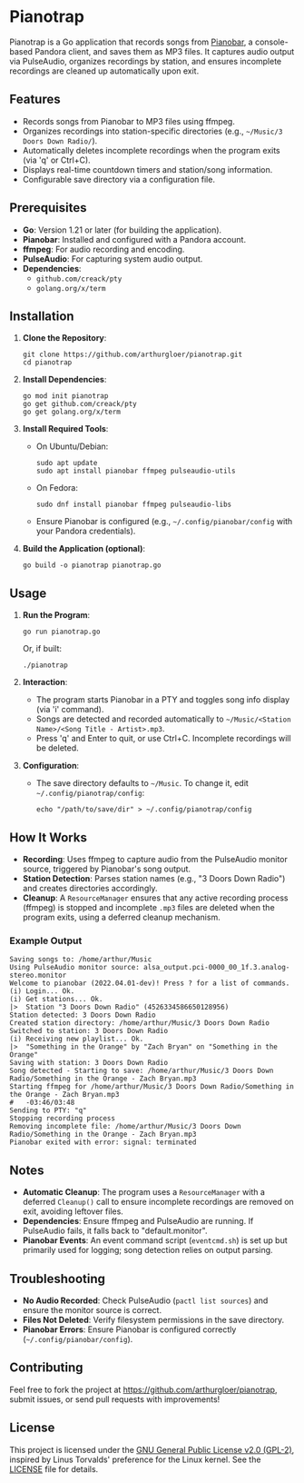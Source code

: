 # Pianotrap

Pianotrap is a Go application that records songs from
[Pianobar](https://github.com/PromyLOPh/pianobar), a console-based
Pandora client, and saves them as MP3 files. It captures audio output
via PulseAudio, organizes recordings by station, and ensures incomplete
recordings are cleaned up automatically upon exit.

## Features

-   Records songs from Pianobar to MP3 files using ffmpeg.
-   Organizes recordings into station-specific directories (e.g.,
    `~/Music/3 Doors Down Radio/`).
-   Automatically deletes incomplete recordings when the program exits
    (via \'q\' or Ctrl+C).
-   Displays real-time countdown timers and station/song information.
-   Configurable save directory via a configuration file.

## Prerequisites

-   **Go**: Version 1.21 or later (for building the application).
-   **Pianobar**: Installed and configured with a Pandora account.
-   **ffmpeg**: For audio recording and encoding.
-   **PulseAudio**: For capturing system audio output.
-   **Dependencies**:
    -   `github.com/creack/pty`
    -   `golang.org/x/term`

## Installation

1.  **Clone the Repository**:

        git clone https://github.com/arthurgloer/pianotrap.git
        cd pianotrap

2.  **Install Dependencies**:

        go mod init pianotrap
        go get github.com/creack/pty
        go get golang.org/x/term

3.  **Install Required Tools**:
    -   On Ubuntu/Debian:

            sudo apt update
            sudo apt install pianobar ffmpeg pulseaudio-utils

    -   On Fedora:

            sudo dnf install pianobar ffmpeg pulseaudio-libs

    -   Ensure Pianobar is configured (e.g., `~/.config/pianobar/config`
        with your Pandora credentials).

4.  **Build the Application (optional)**:

        go build -o pianotrap pianotrap.go

## Usage

1.  **Run the Program**:

        go run pianotrap.go

    Or, if built:

        ./pianotrap

2.  **Interaction**:
    -   The program starts Pianobar in a PTY and toggles song info
        display (via \'i\' command).
    -   Songs are detected and recorded automatically to
        `~/Music/<Station Name>/<Song Title - Artist>.mp3`.
    -   Press \'q\' and Enter to quit, or use Ctrl+C. Incomplete
        recordings will be deleted.

3.  **Configuration**:
    -   The save directory defaults to `~/Music`. To change it, edit
        `~/.config/pianotrap/config`:

            echo "/path/to/save/dir" > ~/.config/pianotrap/config

## How It Works

-   **Recording**: Uses ffmpeg to capture audio from the PulseAudio
    monitor source, triggered by Pianobar's song output.
-   **Station Detection**: Parses station names (e.g., \"3 Doors Down
    Radio\") and creates directories accordingly.
-   **Cleanup**: A `ResourceManager` ensures that any active recording
    process (ffmpeg) is stopped and incomplete `.mp3` files are deleted
    when the program exits, using a deferred cleanup mechanism.

### Example Output

    Saving songs to: /home/arthur/Music
    Using PulseAudio monitor source: alsa_output.pci-0000_00_1f.3.analog-stereo.monitor
    Welcome to pianobar (2022.04.01-dev)! Press ? for a list of commands.
    (i) Login... Ok.
    (i) Get stations... Ok.
    |>  Station "3 Doors Down Radio" (4526334586650128956)
    Station detected: 3 Doors Down Radio
    Created station directory: /home/arthur/Music/3 Doors Down Radio
    Switched to station: 3 Doors Down Radio
    (i) Receiving new playlist... Ok.
    |>  "Something in the Orange" by "Zach Bryan" on "Something in the Orange"
    Saving with station: 3 Doors Down Radio
    Song detected - Starting to save: /home/arthur/Music/3 Doors Down Radio/Something in the Orange - Zach Bryan.mp3
    Starting ffmpeg for /home/arthur/Music/3 Doors Down Radio/Something in the Orange - Zach Bryan.mp3
    #   -03:46/03:48
    Sending to PTY: "q"
    Stopping recording process
    Removing incomplete file: /home/arthur/Music/3 Doors Down Radio/Something in the Orange - Zach Bryan.mp3
    Pianobar exited with error: signal: terminated

## Notes

-   **Automatic Cleanup**: The program uses a `ResourceManager` with a
    deferred `Cleanup()` call to ensure incomplete recordings are
    removed on exit, avoiding leftover files.
-   **Dependencies**: Ensure ffmpeg and PulseAudio are running. If
    PulseAudio fails, it falls back to \"default.monitor\".
-   **Pianobar Events**: An event command script (`eventcmd.sh`) is set
    up but primarily used for logging; song detection relies on output
    parsing.

## Troubleshooting

-   **No Audio Recorded**: Check PulseAudio (`pactl list sources`) and
    ensure the monitor source is correct.
-   **Files Not Deleted**: Verify filesystem permissions in the save
    directory.
-   **Pianobar Errors**: Ensure Pianobar is configured correctly
    (`~/.config/pianobar/config`).

## Contributing

Feel free to fork the project at
<https://github.com/arthurgloer/pianotrap>, submit issues, or send pull
requests with improvements!

## License

This project is licensed under the [GNU General Public License v2.0
(GPL-2)](https://www.gnu.org/licenses/old-licenses/gpl-2.0.en.html),
inspired by Linus Torvalds' preference for the Linux kernel. See the
[LICENSE](LICENSE) file for details.
